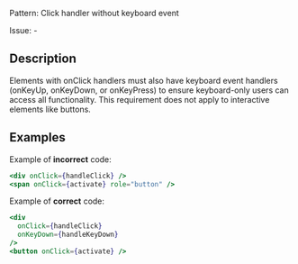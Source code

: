 Pattern: Click handler without keyboard event

Issue: -

## Description

Elements with onClick handlers must also have keyboard event handlers (onKeyUp, onKeyDown, or onKeyPress) to ensure keyboard-only users can access all functionality. This requirement does not apply to interactive elements like buttons.

## Examples

Example of **incorrect** code:
```jsx
<div onClick={handleClick} />
<span onClick={activate} role="button" />
```

Example of **correct** code:
```jsx
<div 
  onClick={handleClick}
  onKeyDown={handleKeyDown}
/>
<button onClick={activate} />
```